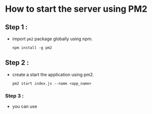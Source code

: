 # How to start the server using PM2

## Step 1 :
- import `pm2` package globally using npm.
    
    ```
    npm install -g pm2
    ``` 

## Step 2 :
- create a start the application using pm2.
    ```
    pm2 start index.js --name <app_name>
    ```

### Step 3 :

- you can use 

